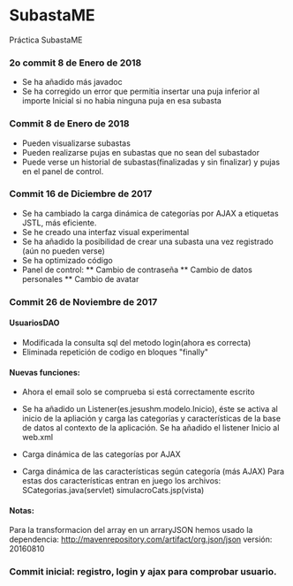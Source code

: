 # SubastaME
Práctica SubastaME

### 2o commit 8 de Enero de 2018

* Se ha añadido más javadoc
* Se ha corregido un error que permitia insertar una puja inferior al importe Inicial si no habia ninguna puja en esa subasta

### Commit 8 de Enero de 2018

* Pueden visualizarse subastas
* Pueden realizarse pujas en subastas que no sean del subastador
* Puede verse un historial de subastas(finalizadas y sin finalizar) y pujas en el panel de control.

### Commit 16 de Diciembre de 2017

* Se ha cambiado la carga dinámica de categorías por AJAX a etiquetas JSTL, más eficiente.
* Se he creado una interfaz visual experimental
* Se ha añadido la posibilidad de crear una subasta una vez registrado (aún no pueden verse)
* Se ha optimizado código
* Panel de control:
 ** Cambio de contraseña
 ** Cambio de datos personales
 ** Cambio de avatar

### Commit 26 de Noviembre de 2017

#### UsuariosDAO
* Modificada la consulta sql del metodo login(ahora es correcta)
* Eliminada repetición de codigo en bloques "finally"

#### Nuevas funciones:

* Ahora el email solo se comprueba si está correctamente escrito

* Se ha añadido un Listener(es.jesushm.modelo.Inicio), éste se activa al inicio de la apliación y carga las categorías y características de la base de datos al contexto de la aplicación.
Se ha añadido el listener Inicio al web.xml

* Carga dinámica de las categorías por AJAX
* Carga dinámica de las características según categoría (más AJAX)
	Para estas dos características entran en juego los archivos: SCategorias.java(servlet) simulacroCats.jsp(vista)

#### Notas:
Para la transformacion del array en un arraryJSON hemos usado la dependencia: http://mavenrepository.com/artifact/org.json/json versión: 20160810

### Commit inicial: registro, login y ajax para comprobar usuario.